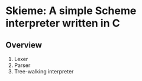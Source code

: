 # Skieme: A simple Scheme interpreter written in C

## Overview

1. Lexer
2. Parser
3. Tree-walking interpreter
